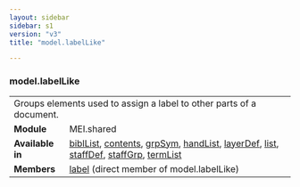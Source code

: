 ```yaml
---
layout: sidebar
sidebar: s1
version: "v3"
title: "model.labelLike"

---
```


<div class="classSpec model">
   <h3 id="model.labelLike">model.labelLike</h3>
   <table class="wovenodd">
      <tr>
         <td colspan="2" class="wovenodd-col2">Groups elements used to assign a label to other parts of a document.</td>
      </tr>
      <tr>
         <td class="wovenodd-col1">
            <strong>Module</strong>
         </td>
         <td class="wovenodd-col2">MEI.shared</td>
      </tr>
      <tr>
         <td class="wovenodd-col1">
            <strong>Available in</strong>
         </td>
         <td class="wovenodd-col2">
            <div class="parent">
               <div>
                  <a class="link_odd_elementSpec" href="/{{ site.baseurl }}/{{ page.version }}/elements/biblList.html">biblList</a>, 
                  <a class="link_odd_elementSpec" href="/{{ site.baseurl }}/{{ page.version }}/elements/contents.html">contents</a>, 
                  <a class="link_odd_elementSpec" href="/{{ site.baseurl }}/{{ page.version }}/elements/grpSym.html">grpSym</a>, 
                  <a class="link_odd_elementSpec" href="/{{ site.baseurl }}/{{ page.version }}/elements/handList.html">handList</a>, 
                  <a class="link_odd_elementSpec" href="/{{ site.baseurl }}/{{ page.version }}/elements/layerDef.html">layerDef</a>, 
                  <a class="link_odd_elementSpec" href="/{{ site.baseurl }}/{{ page.version }}/elements/list.html">list</a>, 
                  <a class="link_odd_elementSpec" href="/{{ site.baseurl }}/{{ page.version }}/elements/staffDef.html">staffDef</a>, 
                  <a class="link_odd_elementSpec" href="/{{ site.baseurl }}/{{ page.version }}/elements/staffGrp.html">staffGrp</a>, 
                  <a class="link_odd_elementSpec" href="/{{ site.baseurl }}/{{ page.version }}/elements/termList.html">termList</a>
               </div>
            </div>
         </td>
      </tr>
      <tr>
         <td class="wovenodd-col1">
            <strong>Members</strong>
         </td>
         <td class="wovenodd-col2">
            <div class="parent">
               <div>
                  <a class="link_odd_elementSpec" href="/{{ site.baseurl }}/{{ page.version }}/elements/label.html">label</a> (direct member of model.labelLike)
               </div>
            </div>
         </td>
      </tr>
   </table>
</div>